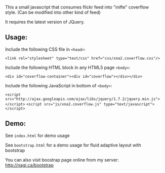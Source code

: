 This a small javascript that consumes flickr feed into "inifte" coverflow style. (Can be modified into other kind of feed)

It requires the latest version of JQuery.


## Usage:

Include the following CSS file in `<head>`:

``<link rel="stylesheet" type="text/css" href="css/xna2.coverflow.css"/>``

Include the following HTML block in any HTML5 page `<body>`:

``<div id="coverflow-container"><div id="coverflow"></div></div>``

Include the following JavaScript in bottom of `<body>`:

``<script src="http://ajax.googleapis.com/ajax/libs/jquery/1.7.2/jquery.min.js"></script>``
``<script src="js/xna2.coverflow.js" type="text/javascript"></script>``

## Demo:

See ``index.html`` for demo usage

See ``bootstrap.html`` for a demo usage for fluid adaptive layout with bootstrap

You can also visit boostrap page online from my server: http://nagi.ca/bootstrap

